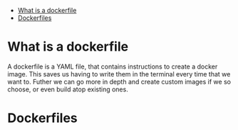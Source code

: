 - [What is a dockerfile](#what-is-a-dockerfile)
- [Dockerfiles](#dockerfiles)

# What is a dockerfile

A dockerfile is a YAML file, that contains instructions to create a docker image. This saves us having to write them in the terminal every time that we want to. Futher we can go more in depth and create custom images if we so choose, or even build atop existing ones.

# Dockerfiles
